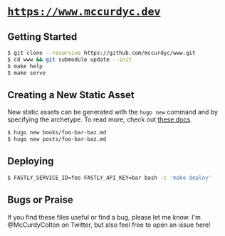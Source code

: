 # [`https://www.mccurdyc.dev`](https://www.mccurdyc.dev)

## Getting Started

```bash
$ git clone --recursive https://github.com/mccurdyc/www.git
$ cd www && git submodule update --init
$ make help
$ make serve
```

## Creating a New Static Asset

New static assets can be generated with the `hugo new` command and by specifying
the archetype. To read more, check out [these docs](https://gohugo.io/content-management/archetypes/#what-are-archetypes).

```bash
$ hugo new books/foo-bar-baz.md
$ hugo new posts/foo-bar-baz.md
```

## Deploying

```bash
$ FASTLY_SERVICE_ID=foo FASTLY_API_KEY=bar bash -c 'make deploy'
```

## Bugs or Praise

If you find these files useful or find a bug, please let me know. I'm
@McCurdyColton on Twitter, but also feel free to open an issue here!
